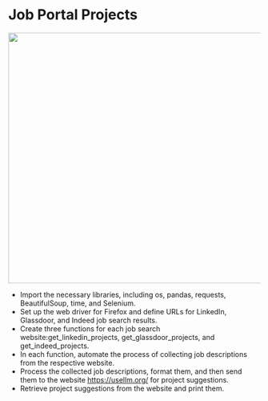 # Job Portal Projects

<img src = "https://www.aalpha.net/wp-content/uploads/2021/05/job_search_portals.png" height = 500 width=1000>

- Import the necessary libraries, including os, pandas, requests, BeautifulSoup, time, and Selenium.
- Set up the web driver for Firefox and define URLs for LinkedIn, Glassdoor, and Indeed job search results.
- Create three functions for each job search website:get_linkedin_projects, get_glassdoor_projects, and get_indeed_projects.
- In each function, automate the process of collecting job descriptions from the respective website.
- Process the collected job descriptions, format them, and then send them to the website https://usellm.org/ for project suggestions.
- Retrieve project suggestions from the website and print them.
